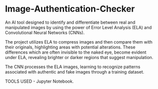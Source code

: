 # Image-Authentication-Checker
An AI tool designed to identify and differentiate between real and manipulated images by using the power of Error Level Analysis (ELA) and Convolutional Neural Networks (CNNs). 

The project utilizes ELA to compress images and then compare them with their originals, highlighting areas with potential alterations. These differences which are often invisible to the naked eye, become evident under ELA, revealing brighter or darker regions that suggest manipulation.

The CNN processes the ELA images, learning to recognize patterns associated with authentic and fake images through a training dataset.


TOOLS USED - Jupyter Notebook.


